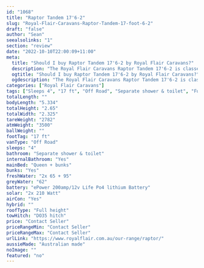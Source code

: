 ```yaml
---
id: "1068"
title: "Raptor Tandem 17'6-2"
slug: "Royal-Flair-Caravans-Raptor-Tandem-17-foot-6-2"
draft: "false"
author: "Sean"
seealsolinks: "1"
section: "review"
date: "2022-10-10T22:00:09+11:00"
meta:
  title: "Should I buy Raptor Tandem 17'6-2 by Royal Flair Caravans?"
  description: "The Royal Flair Caravans Raptor Tandem 17'6-2 is classed as Off Road, and sleeps 4 people. It is Australian made and comes in at 17 ft. It generally has Separate shower & toilet."
  ogtitle: "Should I buy Raptor Tandem 17'6-2 by Royal Flair Caravans?"
  ogdescription: "The Royal Flair Caravans Raptor Tandem 17'6-2 is classed as Off Road, and sleeps 4 people. It is Australian made and comes in at 17 ft. It generally has Separate shower & toilet."
categories: ["Royal Flair Caravans"]
tags: ["Sleeps 4", "17 ft", "Off Road", "Separate shower & toilet", "Full height", "Price Unknown"]
totalLength: ""
bodyLength: "5.334"
totalHeight: "2.65"
totalWidth: "2.325"
tareWeight: "2782"
atmWeight: "3500"
ballWeight: ""
footTag: "17 ft"
vanType: "Off Road"
sleeps: "4"
bathroom: "Separate shower & toilet"
internalBathroom: "Yes"
mainBed: "Queen + bunks"
bunks: "Yes"
freshWater: "2x 65 + 95"
greyWater: "62"
battery: "ePower 200amp/12v Life Po4 lithium Battery"
solar: "2x 210 Watt"
airCon: "Yes"
hybrid: ""
roofType: "Full height"
towHitch: "DO35 hitch"
price: "Contact Seller"
priceRangeMin: "Contact Seller"
priceRangeMax: "Contact Seller"
urlLink: "https://www.royalflair.com.au/our-range/raptor/"
aussieMade: "Australian made"
noImage: ""
featured: "no"
---
```

